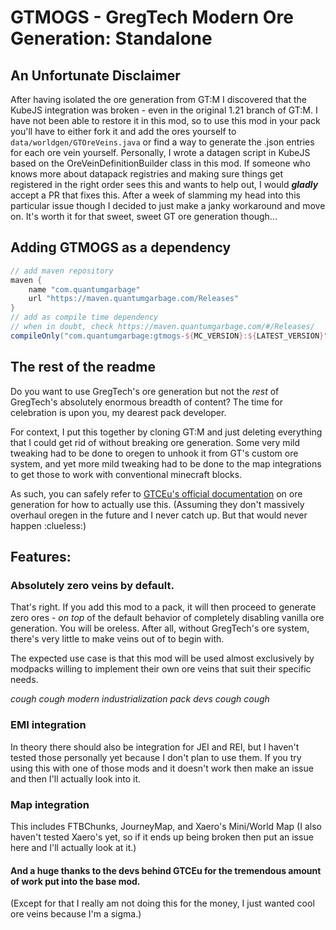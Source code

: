 # GTMOGS - GregTech Modern Ore Generation: Standalone

## An Unfortunate Disclaimer
After having isolated the ore generation from GT:M I discovered that the KubeJS integration was broken - even in the original 1.21 branch of GT:M.
I have not been able to restore it in this mod, so to use this mod in your pack you'll have to either fork it and add the ores yourself to `data/worldgen/GTOreVeins.java` or find a way to generate the .json entries for each ore vein yourself.
Personally, I wrote a datagen script in KubeJS based on the OreVeinDefinitionBuilder class in this mod. If someone who knows more about datapack registries and making sure things get registered in the right order sees this and wants to help out, I would ***gladly*** accept a PR that fixes this.
After a week of slamming my head into this particular issue though I decided to just make a janky workaround and move on. It's worth it for that sweet, sweet GT ore generation though...


## Adding GTMOGS as a dependency

```groovy
// add maven repository
maven {
    name "com.quantumgarbage"
    url "https://maven.quantumgarbage.com/Releases"
}
// add as compile time dependency
// when in doubt, check https://maven.quantumgarbage.com/#/Releases/
compileOnly("com.quantumgarbage:gtmogs-${MC_VERSION}:${LATEST_VERSION}")
```

## The rest of the readme

Do you want to use GregTech's ore generation but not the *rest* of GregTech's absolutely enormous breadth of content? The time for celebration is upon you, my dearest pack developer.

For context, I put this together by cloning GT:M and just deleting everything that I could get rid of without breaking ore generation. Some very mild tweaking had to be done to oregen to unhook it from GT's custom ore system, and yet more mild tweaking had to be done to the map integrations to get those to work with conventional minecraft blocks.

As such, you can safely refer to [GTCEu's official documentation](https://gregtechceu.github.io/GregTech-Modern/Modpacks/Ore-Generation/) on ore generation for how to actually use this. 
(Assuming they don't massively overhaul oregen in the future and I never catch up. But that would never happen :clueless:)

## Features:
### Absolutely zero veins by default.
That's right. If you add this mod to a pack, it will then proceed to generate zero ores - *on top* of the default behavior of completely disabling vanilla ore generation. You will be oreless. After all, without GregTech's ore system, there's very little to make veins out of to begin with.

The expected use case is that this mod will be used almost exclusively by modpacks willing to implement their own ore veins that suit their specific needs.

_cough cough modern industrialization pack devs cough cough_

### EMI integration
In theory there should also be integration for JEI and REI, but I haven't tested those personally yet because I don't plan to use them. If you try using this with one of those mods and it doesn't work then make an issue and then I'll actually look into it.

### Map integration
This includes FTBChunks, JourneyMap, and Xaero's Mini/World Map (I also haven't tested Xaero's yet, so if it ends up being broken then put an issue here and I'll actually look at it.)

#### And a huge thanks to the devs behind GTCEu for the tremendous amount of work put into the base mod.
(Except for that I really am not doing this for the money, I just wanted cool ore veins because I'm a sigma.)